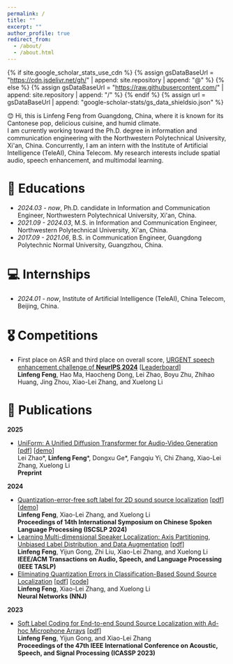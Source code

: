 ```yaml
---
permalink: /
title: ""
excerpt: ""
author_profile: true
redirect_from: 
  - /about/
  - /about.html
---
```


{% if site.google_scholar_stats_use_cdn %}
{% assign gsDataBaseUrl = "https://cdn.jsdelivr.net/gh/" | append: site.repository | append: "@" %}
{% else %}
{% assign gsDataBaseUrl = "https://raw.githubusercontent.com/" | append: site.repository | append: "/" %}
{% endif %}
{% assign url = gsDataBaseUrl | append: "google-scholar-stats/gs_data_shieldsio.json" %}

<span class='anchor' id='about-me'></span>

😊 Hi, this is Linfeng Feng from Guangdong, China, where it is known for its Cantonese pop, delicious cuisine, and humid climate.  
I am currently working toward the Ph.D. degree in information and communication engineering with the Northwestern Polytechnical University, Xi'an, China. Concurrently, I am an intern with the Institute of Artificial Intelligence (TeleAI), China Telecom. My research interests include spatial audio, speech enhancement, and multimodal learning.


# 🏫 Educations
- *2024.03 - now*, Ph.D. candidate in Information and Communication Engineer, Northwestern Polytechnical University, Xi'an, China.
- *2021.09 - 2024.03*, M.S. in Information and Communication Engineer, Northwestern Polytechnical University, Xi'an, China.
- *2017.09 - 2021.06*, B.S. in Communication Engineer, Guangdong Polytechnic Normal University, Guangzhou, China.

# 💻 Internships
- *2024.01 - now*, Institute of Artificial Intelligence (TeleAI), China Telecom, Beijing, China.

# 🎖️ Competitions
- First place on ASR and third place on overall score, [URGENT speech enhancement challenge of **NeurIPS 2024**](https://urgent-challenge.github.io/urgent2024/) [[Leaderboard](https://urgent-challenge.com/competitions/5#final_results)]  
  **Linfeng Feng**, Hao Ma, Haocheng Dong, Lei Zhao, Boyu Zhu, Zhihao Huang, Jing Zhou, Xiao-Lei Zhang, and Xuelong Li  

# 📝 Publications

**2025**
- [UniForm: A Unified Diffusion Transformer for Audio-Video Generation](https://arxiv.org/abs/2502.03897) [[pdf](https://arxiv.org/pdf/2502.03897)] [[demo](https://uniform-t2av.github.io/)]  
  Lei Zhao*, **Linfeng Feng***, Dongxu Ge*, Fangqiu Yi, Chi Zhang, Xiao-Lei Zhang, Xuelong Li   
  **Preprint**
  
**2024**
- [Quantization-error-free soft label for 2D sound source localization](https://ieeexplore.ieee.org/abstract/document/10800169) [[pdf](http://www.xiaolei-zhang.net/papers/Feng,%20Zhang,%20Li%20-%202024%20-%20Quantization-Error-Free%20Soft%20Label%20for%202D%20Sound%20Source%20Localization.pdf)] [[demo](https://uniform-t2av.github.io/)]  
  **Linfeng Feng**, Xiao-Lei Zhang, and Xuelong Li  
  **Proceedings of 14th International Symposium on Chinese Spoken Language Processing (ISCSLP 2024)**
- [Learning Multi-dimensional Speaker Localization: Axis Partitioning, Unbiased Label Distribution, and Data Augmentation](https://ieeexplore.ieee.org/document/10609831) [[pdf](http://www.xiaolei-zhang.net/papers/Feng%20et%20al.%20-%202024%20-%20Learning%20Multi-Dimensional%20Speaker%20Localization%20Axis%20Partitioning%20,%20Unbiased%20Label%20Distribution%20,%20and%20Data%20Augment.pdf)]   
  **Linfeng Feng**, Yijun Gong, Zhi Liu, Xiao-Lei Zhang, and Xuelong Li  
  **IEEE/ACM Transactions on Audio, Speech, and Language Processing (IEEE TASLP)**
- [Eliminating Quantization Errors in Classification-Based Sound Source Localization](https://www.sciencedirect.com/science/article/pii/S0893608024006038) [[pdf](http://www.xiaolei-zhang.net/papers/Feng,%20Zhang,%20Li%20-%202025%20-%20Eliminating%20quantization%20errors%20in%20classification-based%20sound%20source%20localization.pdf)] [[code](https://github.com/linfeng-feng/ULD)]  
  **Linfeng Feng**, Xiao-Lei Zhang, and Xuelong Li  
  **Neural Networks (NNJ)**

**2023**
- [Soft Label Coding for End-to-end Sound Source Localization with Ad-hoc Microphone Arrays](https://ieeexplore.ieee.org/abstract/document/10094647) [[pdf](http://www.xiaolei-zhang.net/papers/Feng,%20Gong,%20Zhang%20-%202023%20-%20SOFT%20LABEL%20CODING%20FOR%20END-TO-END%20SOUND%20SOURCE%20LOCALIZATION%20WITH%20AD-HOC%20MICROPHONE%20ARRAYS%20Linfeng%20Feng%20,%20Yijun.pdf)]  
  **Linfeng Feng**, Yijun Gong, and Xiao-Lei Zhang  
  **Proceedings of the 47th IEEE International Conference on Acoustic, Speech, and Signal Processing (ICASSP 2023)**
